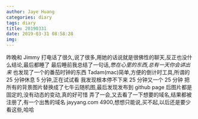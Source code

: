 ```yaml
---
author: Jaye Huang
categories: diary
tags: diary
title: 20190331
date: 2019-03-31 08:58:28
img:
---
```


昨晚和 Jimmy 打电话了很久,说了很多,用她的话说就是很佛性的聊天,反正也没什么结论,最后都睡了
最后睡前我总结了一句话,_憋在心里的东西,总有一天你会讲出来_
也发现了一个的番茄时钟的东西 Tadam(mac)简单,方便的倒计时工具,所谓的 25 分钟休息 5 分钟,正在试试看
我发现根本停不下来 25 分钟又一个 25 分钟
把所有的背景图片替换成了七牛云随机图,最后发现发布到 github page 后图片都是固定的,没有动态的变动,真的好可惜
弄了一会,又去看了一下想要的域名,结果都被注册了,有一个出售的域名 jayyang.com 4900,想想只能说,买不起,以后还是要少看这些,哈哈
